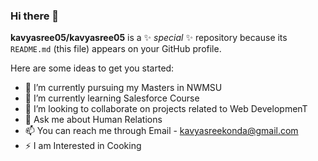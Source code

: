 ### Hi there 👋


**kavyasree05/kavyasree05** is a ✨ _special_ ✨ repository because its `README.md` (this file) appears on your GitHub profile.

Here are some ideas to get you started:

- 🔭 I’m currently pursuing my Masters in NWMSU
- 🌱 I’m currently learning Salesforce Course
- 👯 I’m looking to collaborate on projects related to Web DevelopmenT
- 💬 Ask me about Human Relations
- 📫 You can reach me through Email - kavyasreekonda@gmail.com
- ⚡ I am Interested in Cooking
